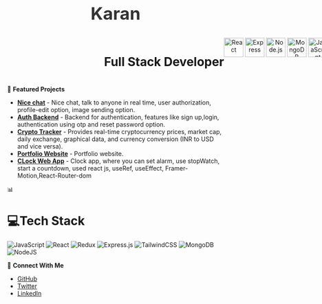 
<h1 align="center" style="font-size: 2.5rem; color: #333;">Karan</h1>


<div align="center" style="width:100vw;display:flex; justify-content:center; padding:5px;">
    <h1>Full Stack Developer</h1>
  <div align="center" >
    <img src="https://cdn.jsdelivr.net/gh/devicons/devicon/icons/react/react-original.svg" style="width: 45px; height: 45px;" alt="React" />
    <img src="https://cdn.jsdelivr.net/gh/devicons/devicon/icons/express/express-original.svg" style="width: 45px; height: 45px;" alt="Express" />
    <img src="https://cdn.jsdelivr.net/gh/devicons/devicon/icons/nodejs/nodejs-original.svg" style="width: 45px; height: 45px;" alt="Node.js" />
    <img src="https://cdn.jsdelivr.net/gh/devicons/devicon/icons/mongodb/mongodb-original.svg" style="width: 45px; height: 45px;" alt="MongoDB" />
    <img src="https://cdn.jsdelivr.net/gh/devicons/devicon/icons/javascript/javascript-original.svg" style="width: 45px; height: 45px;" alt="JavaScript" />
  </div>
</div>



  




🔭 **Featured Projects**
- [**Nice chat**](https://nice-chat-gamma.vercel.app/login) - Nice chat, talk to anyone in real time, user authorization, profile-edit option, image sending option.
- [**Auth Backend**](https://github.com/karanxdeveloper/Auth-backend) - Backend for authentication, features like sign up,login, authentication using otp and reset password option.
- [**Crypto Tracker**](https://crypto-tracker-sable-nine.vercel.app/) - Provides real-time cryptocurrency prices, market cap, daily exchange, graphical data, and currency conversion (INR to USD and vice versa).
- [**Portfolio Website**](https://portfolio-website3.netlify.app/) - Portfolio website.
- [**CLock Web App**](https://timexclock.netlify.app/) - Clock app, where you can set alarm, use stopWatch, start a countdown, used react js, useRef, useEffect, Framer-Motion,React-Router-dom

📊
# 💻Tech Stack
![JavaScript](https://img.shields.io/badge/javascript-%23323330.svg?style=for-the-badge&logo=javascript&logoColor=%23F7DF1E) ![React](https://img.shields.io/badge/react-%2320232a.svg?style=for-the-badge&logo=react&logoColor=%2361DAFB) ![Redux](https://img.shields.io/badge/redux-%23593d88.svg?style=for-the-badge&logo=redux&logoColor=white) ![Express.js](https://img.shields.io/badge/express.js-%23404d59.svg?style=for-the-badge&logo=express&logoColor=%2361DAFB) ![TailwindCSS](https://img.shields.io/badge/tailwindcss-%2338B2AC.svg?style=for-the-badge&logo=tailwind-css&logoColor=white) ![MongoDB](https://img.shields.io/badge/MongoDB-%234ea94b.svg?style=for-the-badge&logo=mongodb&logoColor=white) ![NodeJS](https://img.shields.io/badge/node.js-6DA55F?style=for-the-badge&logo=node.js&logoColor=white)



🤝 **Connect With Me**
- [GitHub](https://github.com/karanxdeveloper)
- [Twitter](https://x.com/Karanxdeveloper)
- [LinkedIn](https://www.linkedin.com/in/karan-kumar-singh-7a2639354/)

